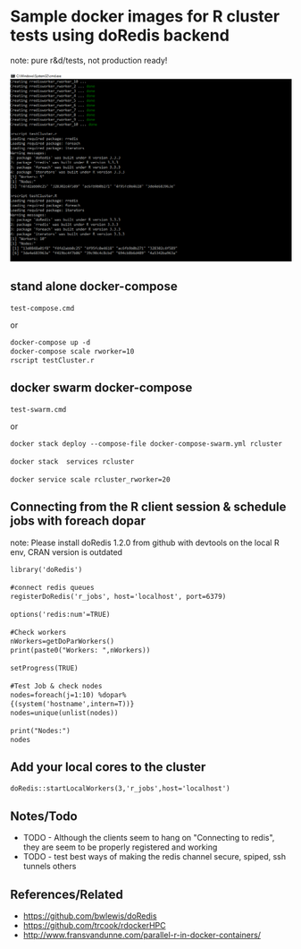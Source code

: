 # Sample docker images for R cluster tests using doRedis backend

note: pure r&d/tests, not production ready!

![](images/2017-07-28-04-23-41.png)

## stand alone docker-compose
~~~~
test-compose.cmd
~~~~
or
~~~~~
docker-compose up -d 
docker-compose scale rworker=10
rscript testCluster.r
~~~~~~

## docker swarm  docker-compose
~~~~
test-swarm.cmd
~~~~
or
~~~~~
docker stack deploy --compose-file docker-compose-swarm.yml rcluster

docker stack  services rcluster

docker service scale rcluster_rworker=20
~~~~~~

## Connecting from the R client session & schedule jobs with foreach dopar

note: Please install doRedis 1.2.0 from github with devtools on the local R env, CRAN version is outdated

~~~~
library('doRedis')

#connect redis queues
registerDoRedis('r_jobs', host='localhost', port=6379)

options('redis:num'=TRUE)

#Check workers
nWorkers=getDoParWorkers()
print(paste0("Workers: ",nWorkers))

setProgress(TRUE)

#Test Job & check nodes
nodes=foreach(j=1:10) %dopar%
{(system('hostname',intern=T))}
nodes=unique(unlist(nodes))

print("Nodes:")
nodes
~~~~

## Add your local cores to the cluster

~~~~
doRedis::startLocalWorkers(3,'r_jobs',host='localhost')

~~~~

## Notes/Todo

- TODO - Although the clients seem to hang on "Connecting to redis", they are seem to be properly registered and working
- TODO - test best ways of making the redis channel secure, spiped, ssh tunnels others

## References/Related
- https://github.com/bwlewis/doRedis
- https://github.com/trcook/rdockerHPC
- http://www.fransvandunne.com/parallel-r-in-docker-containers/
